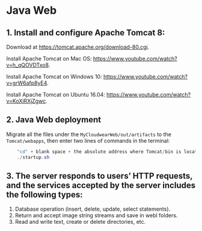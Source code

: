 # Java Web

## 1. Install and configure Apache Tomcat 8:

Download at <https://tomcat.apache.org/download-80.cgi>. 
	
Install Apache Tomcat on Mac OS: <https://www.youtube.com/watch?v=h_qQOVDTxo8>. 
	
Install Apache Tomcat on Windows 10: <https://www.youtube.com/watch?v=grW6afp8yE4>. 
	
Install Apache Tomcat on Ubuntu 16.04: <https://www.youtube.com/watch?v=KoXiRXjZgwc>.
	
## 2. Java Web deployment
Migrate all the files under the `MyCloudwearWeb/out/artifacts` to the `Tomcat/webapps`, then enter two lines of commands in the terminal:

```Java
	"cd" + blank space + the absolute address where Tomcat/bin is located
	./startup.sh

```
## 3. The server responds to users’ HTTP requests, and the services accepted by the server includes the following types:

1. Database operation (insert, delete, update, select statements).
2. Return and accept image string streams and save in webl folders.
3. Read and write text, create or delete directories, etc.
